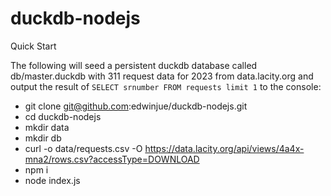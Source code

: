 # duckdb-nodejs

Quick Start

The following will seed a persistent duckdb database called db/master.duckdb with 311 request data for 2023 from data.lacity.org and output the result of `SELECT srnumber FROM requests limit 1` to the console:
* git clone git@github.com:edwinjue/duckdb-nodejs.git
* cd duckdb-nodejs
* mkdir data
* mkdir db
* curl -o data/requests.csv -O https://data.lacity.org/api/views/4a4x-mna2/rows.csv?accessType=DOWNLOAD
* npm i
* node index.js
